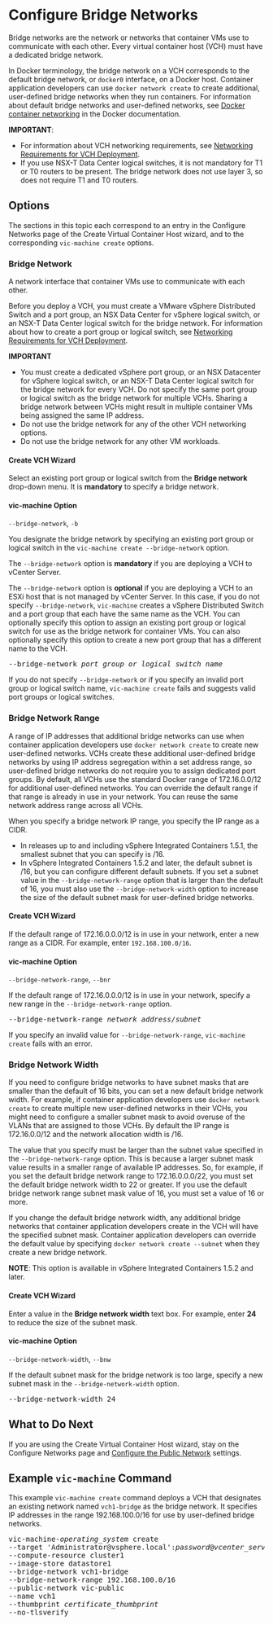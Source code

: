 # Configure Bridge Networks #

Bridge networks are the network or networks that container VMs use to communicate with each other. Every virtual container host (VCH) must have a dedicated bridge network. 

In Docker terminology, the bridge network on a VCH corresponds to the default bridge network, or `docker0` interface, on a Docker host. Container application developers can use `docker network create` to create additional, user-defined bridge networks when they run containers. For information about default bridge networks and user-defined networks, see [Docker container networking](https://docs.docker.com/engine/userguide/networking/) in the Docker documentation.

**IMPORTANT**: 

- For information about VCH networking requirements, see [Networking Requirements for VCH Deployment](network_reqs.md#vchnetworkreqs).
- If you use NSX-T Data Center logical switches, it is not mandatory for T1 or T0 routers to be present. The bridge network does not use layer 3, so does not require T1 and T0 routers.

## Options <a id="options"></a>

The sections in this topic each correspond to an entry in the Configure Networks page of the Create Virtual Container Host wizard, and to the  corresponding `vic-machine create` options.

### Bridge Network <a id="bridge"></a>

A network interface that container VMs use to communicate with each other. 

Before you deploy a VCH, you must create a VMware vSphere Distributed Switch and a port group, an NSX Data Center for vSphere logical switch, or an NSX-T Data Center logical switch for the bridge network. For information about how to create a port group or logical switch, see [Networking Requirements for VCH Deployment](network_reqs.md#vchnetworkreqs).

**IMPORTANT** 

- You must create a dedicated vSphere port group, or an NSX Datacenter for vSphere logical switch, or an NSX-T Data Center logical switch for the bridge network for every VCH. Do not specify the same port group or logical switch as the bridge network for multiple VCHs. Sharing a bridge network between VCHs might result in multiple container VMs being assigned the same IP address. 
- Do not use the bridge network for any of the other VCH networking options.
- Do not use the bridge network for any other VM workloads.

#### Create VCH Wizard

Select an existing port group or logical switch from the **Bridge network** drop-down menu. It is **mandatory** to specify a bridge network.

#### vic-machine Option 

`--bridge-network`, `-b`

You designate the bridge network by specifying an existing port group or logical switch in the `vic-machine create --bridge-network` option.  

The `--bridge-network` option is **mandatory** if you are deploying a VCH to vCenter Server. 

The `--bridge-network` option is **optional** if you are deploying a VCH to an ESXi host that is not managed by vCenter Server. In this case, if you do not specify `--bridge-network`, `vic-machine` creates a vSphere Distributed Switch and a port group that each have the same name as the VCH. You can optionally specify this option to assign an existing port group or logical switch for use as the bridge network for container VMs. You can also optionally specify this option to create a new port group that has a different name to the VCH.

<pre>--bridge-network <i>port_group_or_logical_switch_name</i></pre>

If you do not specify `--bridge-network` or if you specify an invalid port group or logical switch name, `vic-machine create` fails and suggests valid port groups or logical switches. 

### Bridge Network Range <a id="bridge-range"></a>

A range of IP addresses that additional bridge networks can use when container application developers use `docker network create` to create new user-defined networks. VCHs create these additional user-defined bridge networks by using IP address segregation within a set address range, so user-defined bridge networks do not require you to assign dedicated port groups. By default, all VCHs use the standard Docker range of 172.16.0.0/12 for additional user-defined networks. You can override the default range if that range is already in use in your network. You can reuse the same network address range across all VCHs.  

When you specify a bridge network IP range, you specify the IP range as a CIDR. 

- In releases up to and including vSphere Integrated Containers 1.5.1, the smallest subnet that you can specify is /16.
- In vSphere Integrated Containers 1.5.2 and later, the default subnet is /16, but you can configure different default subnets. If you set a subnet value in the `--bridge-network-range` option that is larger than the default of 16, you must also use the `--bridge-network-width` option to increase the size of the default subnet mask for user-defined bridge networks.

#### Create VCH Wizard

If the default range of 172.16.0.0.0/12 is in use in your network, enter a new range as a CIDR. For example, enter `192.168.100.0/16`.

#### vic-machine Option

`--bridge-network-range`, `--bnr`

If the default range of 172.16.0.0.0/12 is in use in your network, specify a new range in the `--bridge-network-range` option.
 
<pre>--bridge-network-range <i>network_address</i>/<i>subnet</i></pre>

If you specify an invalid value for `--bridge-network-range`, `vic-machine create` fails with an error.

### Bridge Network Width <a id="bridge-width"></a>

If you need to configure bridge networks to have subnet masks that are smaller than the default of 16 bits, you can set a new default bridge network width. For example, if container application developers use `docker network create` to create multiple new user-defined networks in their VCHs, you might need to configure a smaller subnet mask to avoid overuse of the VLANs that are assigned to those VCHs. By default the IP range is 172.16.0.0/12 and the network allocation width is /16.

The value that you specify must be larger than the subnet value specified in the `--bridge-network-range` option. This is because a larger subnet mask value results in a smaller range of available IP addresses. So, for example, if you set the default bridge network range to 172.16.0.0.0/22, you must set the default bridge network width to 22 or greater. If you use the default bridge network range subnet mask value of 16, you must set a value of 16 or more.

If you change the default bridge network width, any additional bridge networks that  container application developers create in the VCH will have the specified subnet mask. Container application developers can override the default value by specifying `docker network create --subnet` when they create a new bridge network. 

**NOTE**: This option is available in vSphere Integrated Containers 1.5.2 and later.

#### Create VCH Wizard

Enter a value in the **Bridge network width** text box. For example, enter **24** to reduce the size of the subnet mask.

#### vic-machine Option

`--bridge-network-width`, `--bnw`

If the default subnet mask for the bridge network is too large, specify a new subnet mask in the `--bridge-network-width` option.
 
<pre>--bridge-network-width 24</pre>

## What to Do Next <a id="whatnext"></a>

If you are using the Create Virtual Container Host wizard, stay on the Configure Networks page and [Configure the Public Network](public_network.md) settings.

## Example `vic-machine` Command <a id="example"></a>

This example `vic-machine create` command deploys a VCH that designates an existing network named `vch1-bridge` as the bridge network. It specifies IP addresses in the range 192.168.100.0/16 for use by user-defined bridge networks.

<pre>vic-machine-<i>operating_system</i> create
--target 'Administrator@vsphere.local':<i>password</i>@<i>vcenter_server_address</i>/dc1
--compute-resource cluster1
--image-store datastore1
--bridge-network vch1-bridge
--bridge-network-range 192.168.100.0/16
--public-network vic-public
--name vch1
--thumbprint <i>certificate_thumbprint</i>
--no-tlsverify
</pre>
